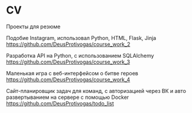# CV
Проекты для резюме


Подобие Instagram, использовал Python, HTML, Flask, Jinja 
https://github.com/DeusProtivogas/course_work_2



Разработка API на Python, с использованием SQLAlchemy
https://github.com/DeusProtivogas/course_work_3



Маленькая игра с веб-интерфейсом о битве героев
https://github.com/DeusProtivogas/course_work_4


Сайт-планировщик задач для команд, с авторизацией через ВК и авто развертыванием на сервере с помощью Docker 
https://github.com/DeusProtivogas/todo_list
